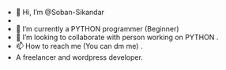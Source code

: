 - 👋 Hi, I’m @Soban-Sikandar
- 
- 🌱 I’m currently a PYTHON programmer (Beginner)
- 💞️ I’m looking to collaborate with person working on PYTHON .
- 📫 How to reach me (You can dm me) .
- A freelancer and wordpress developer.

<!---
Soban-Sikandar-205/Soban-Sikandar-205 is a ✨ special ✨ repository because its `README.md` (this file) appears on your GitHub profile.
You can click the Preview link to take a look at your changes.
--->
